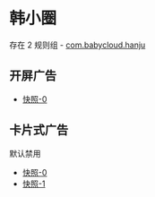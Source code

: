 # 韩小圈

存在 2 规则组 - [com.babycloud.hanju](/src/apps/com.babycloud.hanju.ts)

## 开屏广告

- [快照-0](https://i.gkd.li/import/13234983)

## 卡片式广告

默认禁用

- [快照-0](https://i.gkd.li/import/13628282)
- [快照-1](https://i.gkd.li/import/13670721)
